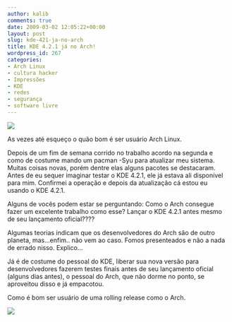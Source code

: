 ```yaml
---
author: kalib
comments: true
date: 2009-03-02 12:05:22+00:00
layout: post
slug: kde-421-ja-no-arch
title: KDE 4.2.1 já no Arch!
wordpress_id: 267
categories:
- Arch Linux
- cultura hacker
- Impressões
- KDE
- redes
- segurança
- software livre
---
```


[![](http://marcelocavalcante.net/portal/wp-content/uploads/2009/03/iceage_kde.png)](http://marcelocavalcante.net/portal/wp-content/uploads/2009/03/iceage_kde.png)  

As vezes até esqueço o quão bom é ser usuário Arch Linux.




Depois de um fim de semana corrido no trabalho acordo na segunda e como de costume mando um pacman -Syu para atualizar meu sistema. Muitas coisas novas, porém dentre elas alguns pacotes se destacaram. Antes de eu sequer imaginar testar o KDE 4.2.1, ele já estava ali disponível para mim. Confirmei a operação e depois da atualização cá estou eu usando o KDE 4.2.1.  

  

Alguns de vocês podem estar se perguntando: Como o Arch consegue fazer um excelente trabalho como esse? Lançar o KDE 4.2.1 antes mesmo de seu lançamento oficial????




Algumas teorias indicam que os desenvolvedores do Arch são de outro planeta, mas...enfim.. não vem ao caso. Fomos presenteados e não a nada de errado nisso. Explico...




Já é de costume do pessoal do KDE, liberar sua nova versão para desenvolvedores fazerem testes finais antes de seu lançamento oficial (alguns dias antes), o pessoal do Arch, que não dorme no ponto, se aproveitou disso e já empacotou.




Como é bom ser usuário de uma rolling release como o Arch.




![](http://img376.imageshack.us/img376/8000/userbar635980sd7.gif)



